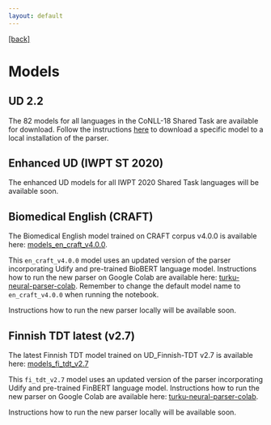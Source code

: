 ```yaml
---
layout: default
---
```


[[back]](index.html)

# Models

## UD 2.2

The 82 models for all languages in the CoNLL-18 Shared Task are available for download. Follow the instructions [here](install.html#download-the-models) to download a specific model to a local installation of the parser.

## Enhanced UD (IWPT ST 2020) <a id="iwpt"></a>

The enhanced UD models for all IWPT 2020 Shared Task languages will be available soon.

## Biomedical English (CRAFT) <a id="craft"></a>

The Biomedical English model trained on CRAFT corpus v4.0.0 is available here: [models_en_craft_v4.0.0](http://dl.turkunlp.org/turku-parser-models/models_en_craft_v4.0.0.tar.gz).

This `en_craft_v4.0.0` model uses an updated version of the parser incorporating Udify and pre-trained BioBERT language model. Instructions how to run the new parser on Google Colab are available here: [turku-neural-parser-colab](https://github.com/TurkuNLP/Turku-neural-parser-pipeline/blob/modularize/turku_neural_parser_colab.ipynb). Remember to change the default model name to `en_craft_v4.0.0` when running the notebook.

Instructions how to run the new parser locally will be available soon.

## Finnish TDT latest (v2.7)

The latest Finnish TDT model trained on UD_Finnish-TDT v2.7 is available here: [models_fi_tdt_v2.7](http://dl.turkunlp.org/turku-parser-models/models_fi_tdt_v2.7.tar.gz)

This `fi_tdt_v2.7` model uses an updated version of the parser incorporating Udify and pre-trained FinBERT language model. Instructions how to run the new parser on Google Colab are available here: [turku-neural-parser-colab](https://github.com/TurkuNLP/Turku-neural-parser-pipeline/blob/modularize/turku_neural_parser_colab.ipynb).

Instructions how to run the new parser locally will be available soon.

